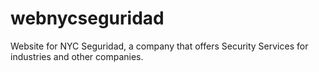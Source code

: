 
# webnycseguridad
Website for NYC Seguridad, a company that offers Security Services for industries and other companies. 

